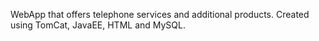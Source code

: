 WebApp that offers telephone services and additional products. Created using TomCat, JavaEE, HTML and MySQL.
